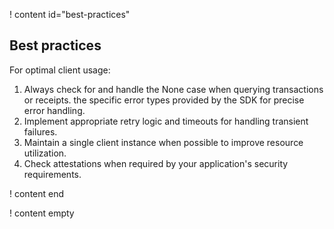 ! content id="best-practices"

## Best practices

For optimal client usage:

1. Always check for and handle the None case when querying transactions or receipts. the specific error types provided by the SDK for precise error handling.
2. Implement appropriate retry logic and timeouts for handling transient failures.
3. Maintain a single client instance when possible to improve resource utilization.
4. Check attestations when required by your application's security requirements.

! content end

! content empty
